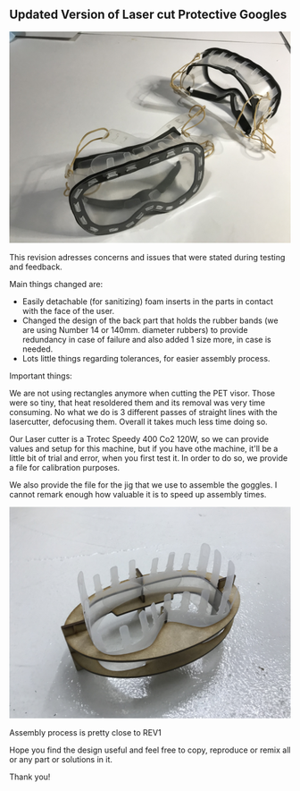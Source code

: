 <h2>Updated Version of Laser cut Protective Googles</h2>

![Protective Goggles REV2!](https://github.com/Ignacio-Prieto-Romero/CoVID19/blob/master/Corte_Laser/Gafas%20Rev2/IMAGES/IMG_2137.jpg)

This revision adresses concerns and issues that were stated during testing and feedback.

Main things changed are:

- Easily detachable (for sanitizing) foam inserts in the parts in contact with the face of the user.
- Changed the design of the back part that holds the rubber bands (we are using Number 14 or 140mm. diameter rubbers) to provide redundancy in case of failure and also added 1 size more, in case is needed.
- Lots little things regarding tolerances, for easier assembly process.

Important things:

We are not using rectangles anymore when cutting the PET visor. Those were so tiny, that heat resoldered them and its removal was very time consuming. No what we do is 3 different passes of straight lines with the lasercutter, defocusing them. Overall it takes much less time doing so.

Our Laser cutter is a Trotec Speedy 400 Co2 120W, so we can provide values and setup for this machine, but if you have othe machine, it'll be a little bit of trial and error, when you first test it. In order to do so, we provide a file for calibration purposes.

We also provide the file for the jig that we use to assemble the goggles. I cannot remark enough how valuable it is to speed up assembly times.

![Protective Goggles REV2!](https://github.com/Ignacio-Prieto-Romero/CoVID19/blob/master/Corte_Laser/Gafas%20Rev2/IMAGES/IMG_2141.jpg)

Assembly process is pretty close to REV1

Hope you find the design useful and feel free to copy, reproduce or remix all or any part or solutions in it.

Thank you!
